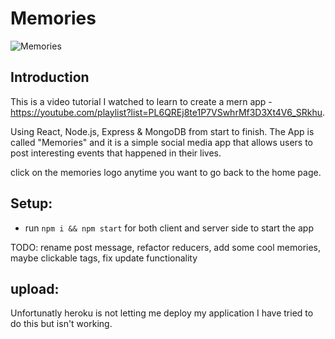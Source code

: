 # Memories

![Memories](https://i.ibb.co/7CmVbCW/image.png)

## Introduction
This is a video tutorial I watched to learn to create a mern app - https://youtube.com/playlist?list=PL6QREj8te1P7VSwhrMf3D3Xt4V6_SRkhu.

Using React, Node.js, Express & MongoDB from start to finish. The App is called "Memories" and it is a simple social media app that allows users to post interesting events that happened in their lives.

click on the memories logo anytime you want to go back to the home page.


## Setup:
- run ```npm i && npm start``` for both client and server side to start the app

TODO: rename post message, refactor reducers, add some cool memories, maybe clickable tags, fix update functionality

## upload:
Unfortunatly heroku is not letting me deploy my application I have tried to do this but isn't working.


